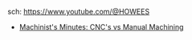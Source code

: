 sch: https://www.youtube.com/@HOWEES

- [Machinist's Minutes: CNC's vs Manual Machining](https://youtu.be/Lvmw1LZ2-KQ)
